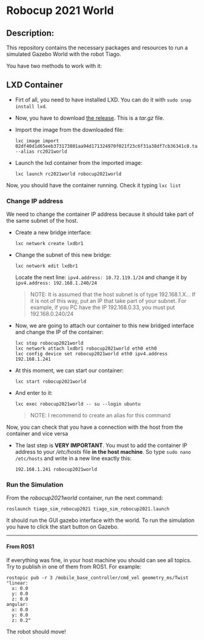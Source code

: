 # Robocup 2021 World

## Description:

This repository contains the necessary packages and resources to run a simulated Gazebo World with the robot Tiago.

You have two methods to work with it:

## LXD Container

* Firt of all, you need to have installed LXD. You can do it with ``sudo snap install lxd``.

* Now, you have to download [the release](https://github.com/fgonzalezr1998/robocup2021_world/releases/tag/1.0). This is a *tar.gz* file.

* Import the image from the downloaded file:

  ```
  lxc image import 02df40d1d65eeb373173801aa94d171324970f021f23c6f31a38df7cb36341c8.tar.gz --alias rc2021world
  ```

* Launch the lxd container from the imported image:

  ```
  lxc launch rc2021world robocup2021world
  ```

Now, you should have the container running. Check it typing ``lxc list``

### Change IP address

We need to change the container IP address because it should take part of the same subnet of the host.

* Create a new bridge interface:

  ```
  lxc network create lxdbr1
  ```

* Change the subnet of this new bridge:

  ```
  lxc network edit lxdbr1
  ```

  Locate the next line: ``ipv4.address: 10.72.119.1/24`` and change it by ``ipv4.address: 192.168.1.240/24``

  > NOTE: It is assumed that the host subnet is of type 192.168.1.X... If it is not of this way, put an IP that take part of your subnet. For example, if you PC have the IP 192.168.0.33, you must put 192.168.0.240/24

* Now, we are going to attach our container to this new bridged interface and change the IP of the container:

  ```
  lxc stop robocup2021world
  lxc network attach lxdbr1 robocup2021world eth0 eth0
  lxc config device set robocup2021world eth0 ipv4.address 192.168.1.241
  ```

* At this moment, we can start our container:

  ```
  lxc start robocup2021world
  ```

* And enter to it:

  ```
  lxc exec robocup2021world -- su --login ubuntu
  ```

  > NOTE: I recommend to create an alias for this command

Now, you can check that you have a connection with the host from the container and vice versa

* The last step is **VERY IMPORTANT**. You must to add the container IP address to your */etc/hosts* file **in the host machine**. So type ``sudo nano /etc/hosts`` and write in a new line exactly this:

  ```
  192.168.1.241 robocup2021world
  ```

### Run the Simulation

From the *robocup2021world* container, run the next command:

```
roslaunch tiago_sim_robocup2021 tiago_sim_robocup2021.launch
```

It should run the GUI gazebo interface with the world. To run the simulation you have to click the start button on Gazebo.

---

#### From ROS1

If everything was fine, in your host machine you should can see all topics. Try to publish in one of them from ROS1. For example:

```
rostopic pub -r 3 /mobile_base_controller/cmd_vel geometry_ms/Twist "linear:
  x: 0.0
  y: 0.0
  z: 0.0
angular:
  x: 0.0
  y: 0.0
  z: 0.2"
```

The robot should move!
